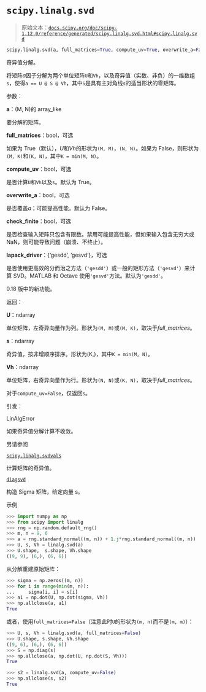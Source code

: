 # `scipy.linalg.svd`

> 原始文本：[`docs.scipy.org/doc/scipy-1.12.0/reference/generated/scipy.linalg.svd.html#scipy.linalg.svd`](https://docs.scipy.org/doc/scipy-1.12.0/reference/generated/scipy.linalg.svd.html#scipy.linalg.svd)

```py
scipy.linalg.svd(a, full_matrices=True, compute_uv=True, overwrite_a=False, check_finite=True, lapack_driver='gesdd')
```

奇异值分解。

将矩阵*a*因子分解为两个单位矩阵`U`和`Vh`，以及奇异值（实数、非负）的一维数组`s`，使得`a == U @ S @ Vh`，其中`S`是具有主对角线`s`的适当形状的零矩阵。

参数：

**a**：(M, N)的 array_like

要分解的矩阵。

**full_matrices**：bool，可选

如果为 True（默认），*U*和*Vh*的形状为`(M, M)`，`(N, N)`。如果为 False，则形状为`(M, K)`和`(K, N)`，其中`K = min(M, N)`。

**compute_uv**：bool，可选

是否计算`U`和`Vh`以及`s`。默认为 True。

**overwrite_a**：bool，可选

是否覆盖*a*；可能提高性能。默认为 False。

**check_finite**：bool，可选

是否检查输入矩阵只包含有限数。禁用可能提高性能，但如果输入包含无穷大或 NaN，则可能导致问题（崩溃、不终止）。

**lapack_driver**：{‘gesdd’, ‘gesvd’}，可选

是否使用更高效的分而治之方法（`'gesdd'`）或一般的矩形方法（`'gesvd'`）来计算 SVD。MATLAB 和 Octave 使用`'gesvd'`方法。默认为`'gesdd'`。

0.18 版中的新功能。

返回：

**U**：ndarray

单位矩阵，左奇异向量作为列。形状为`(M, M)`或`(M, K)`，取决于*full_matrices*。

**s**：ndarray

奇异值，按非增顺序排序。形状为(K,)，其中`K = min(M, N)`。

**Vh**：ndarray

单位矩阵，右奇异向量作为行。形状为`(N, N)`或`(K, N)`，取决于*full_matrices*。

对于`compute_uv=False`，仅返回`s`。

引发：

LinAlgError

如果奇异值分解计算不收敛。

另请参阅

[`scipy.linalg.svdvals`](https://docs.scipy.org/doc/scipy-1.12.0/reference/generated/scipy.linalg.svdvals.html#scipy.linalg.svdvals "scipy.linalg.svdvals")

计算矩阵的奇异值。

[`diagsvd`](https://docs.scipy.org/doc/scipy-1.12.0/reference/generated/scipy.linalg.diagsvd.html#scipy.linalg.diagsvd "scipy.linalg.diagsvd")

构造 Sigma 矩阵，给定向量 s。

示例

```py
>>> import numpy as np
>>> from scipy import linalg
>>> rng = np.random.default_rng()
>>> m, n = 9, 6
>>> a = rng.standard_normal((m, n)) + 1.j*rng.standard_normal((m, n))
>>> U, s, Vh = linalg.svd(a)
>>> U.shape,  s.shape, Vh.shape
((9, 9), (6,), (6, 6)) 
```

从分解重建原始矩阵：

```py
>>> sigma = np.zeros((m, n))
>>> for i in range(min(m, n)):
...     sigma[i, i] = s[i]
>>> a1 = np.dot(U, np.dot(sigma, Vh))
>>> np.allclose(a, a1)
True 
```

或者，使用`full_matrices=False`（注意此时`U`的形状为`(m, n)`而不是`(m, m)`）：

```py
>>> U, s, Vh = linalg.svd(a, full_matrices=False)
>>> U.shape, s.shape, Vh.shape
((9, 6), (6,), (6, 6))
>>> S = np.diag(s)
>>> np.allclose(a, np.dot(U, np.dot(S, Vh)))
True 
```

```py
>>> s2 = linalg.svd(a, compute_uv=False)
>>> np.allclose(s, s2)
True 
```
